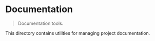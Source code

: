 # Documentation

> Documentation tools.

<!-- Section to include introductory text. Make sure to keep an empty line after the intro `section` element and another before the `/section` close. -->

<section class="intro">

This directory contains utilities for managing project documentation.

</section>

<!-- /.intro -->

<!-- Section for all links. Make sure to keep an empty line after the `section` element and another before the `/section` close. -->

<section class="links">

</section>

<!-- /.links -->
